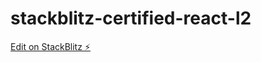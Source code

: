 # stackblitz-certified-react-l2

[Edit on StackBlitz ⚡️](https://stackblitz.com/edit/stackblitz-starters-fuybq8)